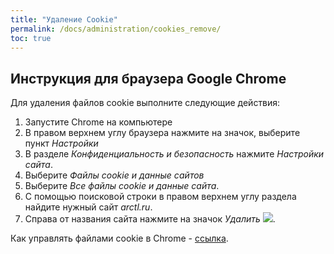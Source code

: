```yaml
---
title: "Удаление Cookie"
permalink: /docs/administration/cookies_remove/
toc: true
---
```


## Инструкция для браузера Google Chrome

Для удаления файлов cookie выполните следующие действия:

  1. Запустите Chrome на компьютере
  2. В правом верхнем углу браузера нажмите на значок, выберите пункт
*Настройки*
  3. В разделе *Конфиденциальность и безопасность* нажмите *Настройки сайта*.
  4. Выберите *Файлы cookie и данные сайтов*
  5. Выберите *Все файлы cookie и данные сайта*.
  6. С помощью поисковой строки в правом верхнем углу раздела найдите нужный сайт *arctl.ru*.
  7. Справа от названия сайта нажмите на значок *Удалить* ![](../../images/delete.png).

Как управлять файлами cookie в Chrome - [ссылка](https://support.google.com/chrome/answer/95647).
